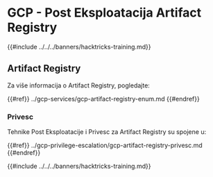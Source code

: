 # GCP - Post Eksploatacija Artifact Registry

{{#include ../../../banners/hacktricks-training.md}}

## Artifact Registry

Za više informacija o Artifact Registry, pogledajte:

{{#ref}}
../gcp-services/gcp-artifact-registry-enum.md
{{#endref}}

### Privesc

Tehnike Post Eksploatacije i Privesc za Artifact Registry su spojene u:

{{#ref}}
../gcp-privilege-escalation/gcp-artifact-registry-privesc.md
{{#endref}}

{{#include ../../../banners/hacktricks-training.md}}
